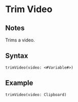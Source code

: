 # Trim Video

## Notes
Trims a video.

## Syntax

```
trimVideo(video: <#Variable#>)
```

## Example
```
trimVideo(video: Clipboard)
```